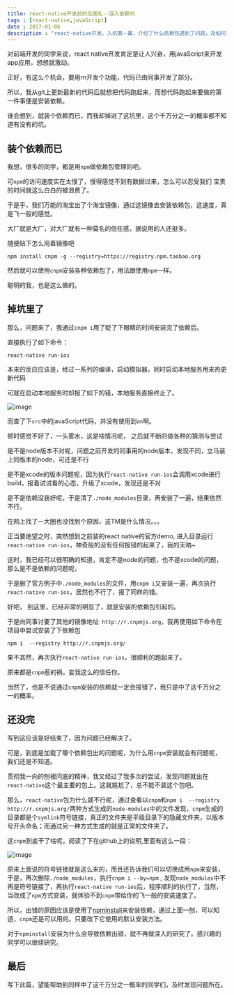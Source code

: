 ```yaml
---
title: react-native开发前的见面礼--误入依赖坑
tags : [react-native,javaScript]
date : 2017-01-06
description : "react-native开发，入坑第一篇，介绍了什么依赖包遇到了问题，及如何去解决它的，主要是由cnpm引起的"
---
```


对前端开发的同学来说，react native开发肯定是让人兴奋，用javaScript来开发app应用，想想就激动。

正好，有这么个机会，要用rn开发个功能，代码已由同事开发了部分。

所以，我从git上更新最新的代码后就想把代码跑起来，而想代码跑起来要做的第一件事便是安装依赖。

谁会想到，就装个依赖而已，而我却掉进了这坑里，这个千万分之一的概率都不知道有没有的坑。

## 装个依赖而已

我想，很多的同学，都是用`npm`做依赖包管理的吧。

可`npm`的访问速度实在太慢了，慢得感觉不到有数据过来，怎么可以忍受我们 宝贵的时间就这么白白的被浪费了。

于是乎，我们万能的淘宝出了个淘宝镜像，通过这镜像去安装依赖包，这速度，真是飞一般的感觉。

大厂就是大厂，对大厂就有一种莫名的信任感，据说用的人还挺多。

随便贴下怎么用着镜像吧

```
npm install cnpm -g --registry=https://registry.npm.taobao.org
```

然后就可以使用`cnpm`安装各种依赖包了，用法跟使用`npm`一样。

聪明的我，也是这么做的。

## 掉坑里了

那么，问题来了，我通过`cnpm i`用了眨了下眼睛的时间安装完了依赖后。

直接执行了如下命令：

```
react-native run-ios
```

本来的反应应该是，经过一系列的编译，启动模拟器，同时启动本地服务用来热更新代码

可就在启动本地服务时却报了如下的错，本地服务直接终止了。

![image](./images/2017/rn/dep-error.png)

而查了下`src`中的javaScript代码，并没有使用到`on`啊。

顿时感觉不好了，一头雾水，这是啥情况呢， 之后就不断的做各种的猜测与尝试

是不是node版本不对呢，问题之前开发的同事用的node版本，发现不同，立马装上同版本的node，可还是不行

是不是xcode的版本问题呢，因为执行`react-native run-ios`会调用xcode进行build，报着试试看的心态，升级了xcode，发现还是不对

是不是依赖没装好呢，于是清了`./node_modules`目录，再安装了一遍，结果依然不行。

在网上找了一大圈也没找到个原因，这TM是什么情况。。。

正当要绝望之时，突然想到之前装的react native的官方demo, 进入目录运行`react-native run-ios`，神奇般的没有任何报错的起来了，我的天呐~

这时，我已经可以很明确的知道，肯定不是node的问题，也不是xcode的问题，那么是不是依赖的问题呢，

于是删了官方例子中`./node_modules`的文件，用`cnpm i`又安装一遍，再次执行`react-native run-ios`，居然也不行了，报了同样的错。

好吧， 到这里，已经非常的明显了，就是安装的依赖包引起的。 

于是向同事讨要了其他的镜像地址` http://r.cnpmjs.org`，我再使用如下命令在项目中尝试安装了下依赖包

```
npm i  --registry http://r.cnpmjs.org/
```

果不其然，再次执行`react-native run-ios`，很顺利的跑起来了。

原来都是`cnpm`惹的祸，妄我这么的信任你。

当然了，也是不说通过`cnpm`安装的依赖就一定会报错了，我只是中了这千万分之一的概率。

## 还没完

写到这应该是好结束了，因为问题已经解决了。

可是，到底是加载了哪个依赖包出的问题呢，为什么用`cnpm`安装就会有问题呢，我们还是不知道。

贯彻我一向的刨根问底的精神，我又经过了我多次的尝试，发现问题就出在`react-native`这个最主要的包上。这就尴尬了，总不能不装这个包吧。

那么，`react-native`包为什么就不行呢，通过查看以`cnpm`和`npm i  --registry http://r.cnpmjs.org/`两种方式生成的`node-modules`中的文件发现，`cnpm`生成的目录都是个`symlink`符号链接，真正的文件夹是平级目录下的隐藏文件夹，以版本号开头命名；而通过另一种方式生成的就是正常的文件夹了。

这`cnpm`到底干了啥呢，阅读了下在github上的说明,里面有这么一段：

![image](./images/2017/rn/cnpm.png)

原来上面说的符号链接就是这么来的，而且还告诉我们可以切换成用`npm`来安装，于是，再次删除`./node_modules`，执行`cnpm i --by=npm` , 发现`node_modules`中不再是符号链接了，再执行`react-native run-ios`后，程序顺利的执行了，当然，当改成了`npm`方式安装，就体验不到`cnpm`带给你的飞一般的安装速度了。

所以，出错的原因应该是使用了[npminstall](https://github.com/cnpm/npminstall)来安装依赖，通过上面一刨，可以知道，`cnpm`还是可以用的。只要改下它使用的默认安装方法。 

对于`npminstall`安装为什么会导致依赖出错，就不再做深入的研究了。感兴趣的同学可以继续研究。

## 最后

写下此篇，望能帮助到同样中了这千万分之一概率的同学们，及时发现问题所在。








